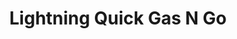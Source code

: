 ---
title: "Lightning Quick Gas N Go"
url: /jonesville/lightning-quick-gas-n-go/
shop: Lebensmittel
---